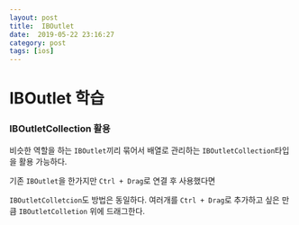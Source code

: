 ```yaml
---
layout: post
title:  IBOutlet
date:  2019-05-22 23:16:27
category: post
tags: [ios]
---
```


# IBOutlet 학습

### IBOutletCollection 활용 

비슷한 역할을 하는 `IBOutlet`끼리 묶어서 배열로 관리하는 `IBOutletCollection`타입을 활용 가능하다.

기존 `IBOutlet`을 한가지만 `Ctrl + Drag`로 연결 후 사용했다면

`IBOutletColletcion`도 방법은 동일하다. 여러개를 `Ctrl + Drag`로 추가하고 싶은 만큼 `IBOutletColletion` 위에 드래그한다.
